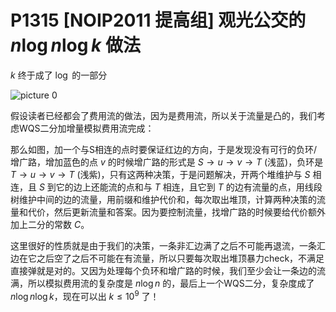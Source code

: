 # P1315 [NOIP2011 提高组] 观光公交的 $n\log n\log k$ 做法

$k$ 终于成了 $\log$ 的一部分

![picture 0](/img/2023-08-22-09-38-50-image.png)  


假设读者已经都会了费用流的做法，因为是费用流，所以关于流量是凸的，我们考虑WQS二分加增量模拟费用流完成：

那么如图，加一个与S相连的点时要保证红边的方向，于是发现没有可行的负环/增广路，增加蓝色的点 $v$ 的时候增广路的形式是 $S\to u\to v\to T$ (浅蓝)，负环是 $T\to u\to v\to T$ (浅紫)，只有这两种决策，于是问题解决，开两个堆维护与 $S$ 相连，且 $S$ 到它的边上还能流的点和与 $T$ 相连，且它到 $T$ 的边有流量的点，用线段树维护中间的边的流量，用前缀和维护代价和，每次取出堆顶，计算两种决策的流量和代价，然后更新流量和答案。因为要控制流量，找增广路的时候要给代价额外加上二分的常数 $C$。

这里很好的性质就是由于我们的决策，一条非汇边满了之后不可能再退流，一条汇边在它之后空了之后不可能在有流量，所以只要每次取出堆顶暴力check，不满足直接弹就是对的。又因为处理每个负环和增广路的时候，我们至少会让一条边的流满，所以模拟费用流的复杂度是 $n\log n$ 的，最后上一个WQS二分，复杂度成了 $n\log n\log k$，现在可以出 $k\le 10^9$ 了！